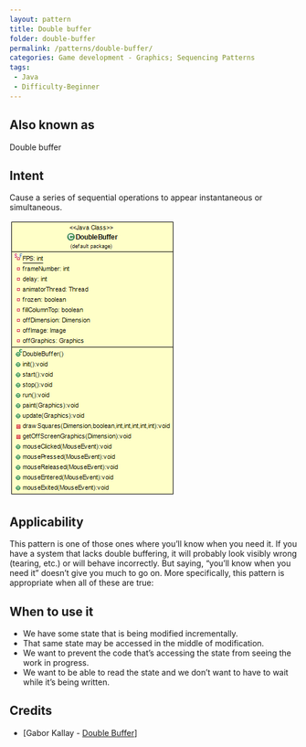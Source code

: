```yaml
---
layout: pattern
title: Double buffer
folder: double-buffer
permalink: /patterns/double-buffer/
categories: Game development - Graphics; Sequencing Patterns
tags:
 - Java
 - Difficulty-Beginner
---
```


## Also known as
Double buffer

## Intent
Cause a series of sequential operations to appear instantaneous or simultaneous.

![alt text](./etc/double-buffer.png "DoubleBuffer")

## Applicability
This pattern is one of those ones where you’ll know when you need it. 
If you have a system that lacks double buffering, it will probably look visibly wrong (tearing, etc.) 
or will behave incorrectly. But saying, “you’ll know when you need it” doesn’t give you much to go on. 
More specifically, this pattern is appropriate when all of these are true:

## When to use it
* We have some state that is being modified incrementally.
* That same state may be accessed in the middle of modification.
* We want to prevent the code that’s accessing the state from seeing the work in progress.
* We want to be able to read the state and we don’t want to have to wait while it’s being written.


## Credits
* [Gabor Kallay - [Double Buffer](http://gameprogrammingpatterns.com/double-buffer.html)]
